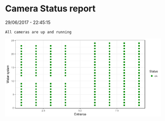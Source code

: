 Camera Status report
================
29/06/2017 - 22:45:15

    All cameras are up and running

![](camreport_files/figure-markdown_github/unnamed-chunk-2-1.png)
